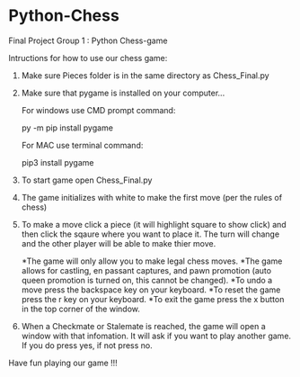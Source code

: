 # Python-Chess
Final Project Group 1 : Python Chess-game

Intructions for how to use our chess game:

1. Make sure Pieces folder is in the same directory as Chess_Final.py

2. Make sure that pygame is installed on your computer...

 	For windows use CMD prompt command:

	py -m pip install pygame

	For MAC use terminal command:

	pip3 install pygame

3. To start game open Chess_Final.py

4. The game initializes with white to make the first move (per the rules of chess)

5. To make a move click a piece (it will highlight square to show click) and then click the sqaure where you want to place it.
   The turn will change and the other player will be able to make thier move. 

	*The game will only allow you to make legal chess moves.
	*The game allows for castling, en passant captures, and pawn promotion (auto queen promotion is turned on, this cannot be changed).
	*To undo a move press the backspace key on your keyboard.
	*To reset the game press the r key on your keyboard.
	*To exit the game press the x button in the top corner of the window.

6. When a Checkmate or Stalemate is reached, the game will open a window with that infomation.
   It will ask if you want to play another game. If you do press yes, if not press no.


Have fun playing our game !!!
